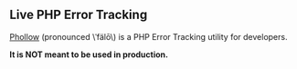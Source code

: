 ## Live PHP Error Tracking

[Phollow](https://github.com/webgraphe/phollow) (pronounced \\ˈfälō\\) is a PHP Error Tracking utility for developers.

**It is NOT meant to be used in production.**
